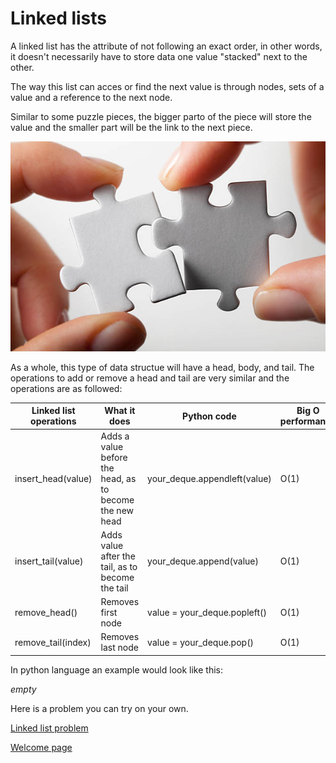 # Linked lists

A linked list has the attribute of not following an exact order, in other words, it doesn't necessarily have to store data one value "stacked" next to the other.

The way this list can acces or find the next value is through nodes, sets of a value and a reference to the next node.

Similar to some puzzle pieces, the bigger parto of the piece will store the value and the smaller part will be the link to the next piece.

![Puzzle pieces](2-puzzle_piece.jpeg)

As a whole, this type of data structue will have a head, body, and tail. The operations to add or remove a head and tail are very similar and the operations are as followed:


Linked list operations | What it does | Python code | Big O performance
-------- | -------- | -------- | --------
insert_head(value) | Adds a value before the head, as to become the new head | your_deque.appendleft(value) | O(1)
insert_tail(value) | Adds value after the tail, as to become the tail | your_deque.append(value) | O(1)
remove_head() | Removes first node | value = your_deque.popleft() | O(1)
remove_tail(index) | Removes last node | value = your_deque.pop() | O(1)


In python language an example would look like this:

*empty*


Here is a problem you can try on your own.

[Linked list problem](7-linked_list_problem.py)

[Welcome page](0-welcome.md)
